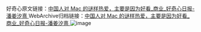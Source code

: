 好奇心原文链接：[中国人对 Mac 的谜样热爱，主要是因为好看_商业_好奇心日报-潘姜汐熹 ](https://www.qdaily.com/articles/10647.html)
WebArchive归档链接：[中国人对 Mac 的谜样热爱，主要是因为好看_商业_好奇心日报-潘姜汐熹 ](http://web.archive.org/web/20190623162440/https://www.qdaily.com/articles/10647.html)
![image](http://ww3.sinaimg.cn/large/007d5XDply1g3w5ob21r4j30u04gke81)